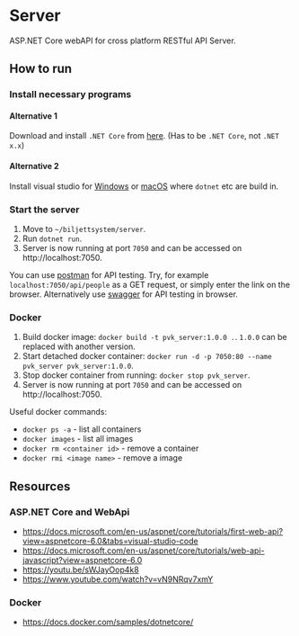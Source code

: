 # Server
ASP.NET Core webAPI for cross platform RESTful API Server.

## How to run
### Install necessary programs
#### Alternative 1
Download and install `.NET Core` from [here](https://dotnet.microsoft.com/en-us/download/dotnet). (Has to be `.NET Core`, not `.NET x.x`)

#### Alternative 2
Install visual studio for [Windows](https://visualstudio.microsoft.com/vs/) or [macOS](https://visualstudio.microsoft.com/vs/mac/) where `dotnet` etc are build in.

### Start the server
1. Move to `~/biljettsystem/server`.
1. Run `dotnet run`.
1. Server is now running at port `7050` and can be accessed on http://localhost:7050.

You can use [postman](https://www.postman.com/downloads/) for API testing. Try, for example `localhost:7050/api/people` as a GET request, or simply enter the link on the browser. Alternatively use [swagger](http://localhost:7050/swagger) for API testing in browser.

### Docker
1. Build docker image: `docker build -t pvk_server:1.0.0 .`. `1.0.0` can be replaced with another version.
1. Start detached docker container: `docker run -d -p 7050:80 --name pvk_server pvk_server:1.0.0`.
1. Stop docker container from running: `docker stop pvk_server`.
1. Server is now running at port `7050` and can be accessed on http://localhost:7050.

Useful docker commands:
* `docker ps -a` - list all containers
* `docker images` - list all images
* `docker rm <container id>` - remove a container
* `docker rmi <image name>` - remove a image

## Resources
### ASP.NET Core and WebApi
* https://docs.microsoft.com/en-us/aspnet/core/tutorials/first-web-api?view=aspnetcore-6.0&tabs=visual-studio-code
* https://docs.microsoft.com/en-us/aspnet/core/tutorials/web-api-javascript?view=aspnetcore-6.0
* https://youtu.be/sWJayOop4k8
* https://www.youtube.com/watch?v=vN9NRqv7xmY

### Docker
* https://docs.docker.com/samples/dotnetcore/
